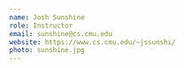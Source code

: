 ```yaml
---
name: Josh Sunshine
role: Instructor
email: sunshine@cs.cmu.edu
website: https://www.cs.cmu.edu/~jssunshi/
photo: sunshine.jpg
---
```



